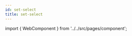 ```yaml
---
id: set-select
title: set-select
---
```


import { WebComponent } from '../../src/pages/component';

<WebComponent tag="set-select"/>
